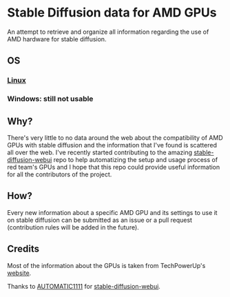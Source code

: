 # Stable Diffusion data for AMD GPUs
An attempt to retrieve and organize all information regarding the use of AMD hardware for stable diffusion.

## OS
### [Linux](https://github.com/DaniAndTheWeb/sd-data-amd-gpu/blob/main/HSA_GFX_VERSION.MD)
### Windows: still not usable

## Why?
There's very little to no data around the web about the compatibility of AMD GPUs with stable diffusion and the information that I've found is scattered all over the web.
I've recently started contributing to the amazing [stable-diffusion-webui](https://github.com/AUTOMATIC1111/stable-diffusion-webui) repo to help automatizing the setup and usage process of red team's GPUs and I hope that this repo could provide useful information for all the contributors of the project.

## How?
Every new information about a specific AMD GPU and its settings to use it on stable diffusion can be submitted as an issue or a pull request (contribution rules will be added in the future).

## Credits
Most of the information about the GPUs is taken from TechPowerUp's [website](https://www.techpowerup.com/gpu-specs/).

Thanks to [AUTOMATIC1111](https://github.com/AUTOMATIC1111) for [stable-diffusion-webui](https://github.com/AUTOMATIC1111/stable-diffusion-webui).
